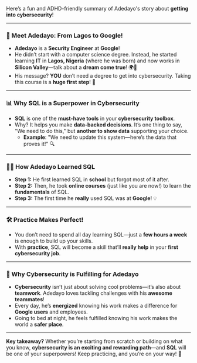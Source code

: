 Here’s a fun and ADHD-friendly summary of Adedayo's story about **getting into cybersecurity**!

---

### **🚀 Meet Adedayo: From Lagos to Google!**

- **Adedayo** is a **Security Engineer** at **Google**!  
- He didn’t start with a computer science degree. Instead, he started learning **IT** in **Lagos, Nigeria** (where he was born) and now works in **Silicon Valley**—talk about a **dream come true**! 🌍💼
- His message? **YOU** don’t need a degree to get into cybersecurity. Taking this course is a **huge first step**! 🎉

---

### **📊 Why SQL is a Superpower in Cybersecurity**

- **SQL** is one of the **must-have tools** in your **cybersecurity toolbox**.
- Why? It helps you make **data-backed decisions**. It’s one thing to say, "We need to do this," but **another to show data** supporting your choice.  
  - **Example**: "We need to update this system—here’s the data that proves it!" 🔍

---

### **👨‍💻 How Adedayo Learned SQL**  

- **Step 1:** He first learned SQL in **school** but forgot most of it after.  
- **Step 2:** Then, he took **online courses** (just like you are now!) to learn the **fundamentals** of SQL.  
- **Step 3:** The first time he **really** used SQL was at **Google**! 💡

---

### **🛠️ Practice Makes Perfect!**

- You don’t need to spend all day learning SQL—just a **few hours a week** is enough to build up your skills.
- With **practice**, SQL will become a skill that’ll **really help** in your **first cybersecurity job**.
  
---

### **🌟 Why Cybersecurity is Fulfilling for Adedayo**

- **Cybersecurity** isn’t just about solving cool problems—it’s also about **teamwork**. Adedayo loves tackling challenges with his **awesome teammates**!
- Every day, he’s **energized** knowing his work makes a difference for **Google users** and employees.
- Going to bed at night, he feels fulfilled knowing his work makes the world a **safer place**.

---

**Key takeaway?** Whether you’re starting from scratch or building on what you know, **cybersecurity is an exciting and rewarding path**—and **SQL** will be one of your superpowers! Keep practicing, and you’re on your way! 🎯
